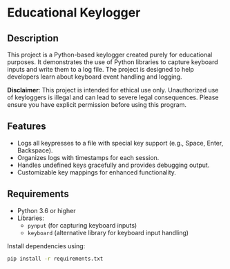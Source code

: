 # Educational Keylogger

## Description
This project is a Python-based keylogger created purely for educational purposes. It demonstrates the use of Python libraries to capture keyboard inputs and write them to a log file. The project is designed to help developers learn about keyboard event handling and logging.

**Disclaimer**: This project is intended for ethical use only. Unauthorized use of keyloggers is illegal and can lead to severe legal consequences. Please ensure you have explicit permission before using this program.

## Features
- Logs all keypresses to a file with special key support (e.g., Space, Enter, Backspace).
- Organizes logs with timestamps for each session.
- Handles undefined keys gracefully and provides debugging output.
- Customizable key mappings for enhanced functionality.

## Requirements
- Python 3.6 or higher
- Libraries:
  - `pynput` (for capturing keyboard inputs)
  - `keyboard` (alternative library for keyboard input handling)

Install dependencies using:
```bash
pip install -r requirements.txt
